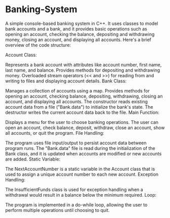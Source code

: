 # Banking-System
A simple console-based banking system in C++. It uses classes to model bank accounts and a bank, and it provides basic operations such as opening an account, checking the balance, depositing and withdrawing money, closing an account, and displaying all accounts.
Here's a brief overview of the code structure:

Account Class:

Represents a bank account with attributes like account number, first name, last name, and balance.
Provides methods for depositing and withdrawing money.
Overloaded stream operators (<< and >>) for reading from and writing to files and displaying account details.
Bank Class:

Manages a collection of accounts using a map.
Provides methods for opening an account, checking balance, depositing, withdrawing, closing an account, and displaying all accounts.
The constructor reads existing account data from a file ("Bank.data") to initialize the bank's state. The destructor writes the current account data back to the file.
Main Function:

Displays a menu for the user to choose banking operations.
The user can open an account, check balance, deposit, withdraw, close an account, show all accounts, or quit the program.
File Handling:

The program uses file input/output to persist account data between program runs. The "Bank.data" file is read during the initialization of the Bank class, and it is updated when accounts are modified or new accounts are added.
Static Variable:

The NextAccountNumber is a static variable in the Account class that is used to assign a unique account number to each new account.
Exception Handling:

The InsufficientFunds class is used for exception handling when a withdrawal would result in a balance below the minimum required.
Loop:

The program is implemented in a do-while loop, allowing the user to perform multiple operations until choosing to quit.

